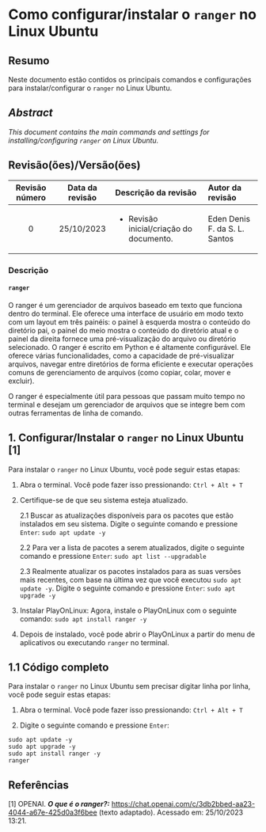 # Como configurar/instalar o `ranger` no Linux Ubuntu

## Resumo

Neste documento estão contidos os principais comandos e configurações para instalar/configurar o `ranger` no Linux Ubuntu.

## _Abstract_

_This document contains the main commands and settings for installing/configuring `ranger` on Linux Ubuntu._

## Revisão(ões)/Versão(ões)

|Revisão número|Data da revisão|Descrição da revisão|Autor da revisão|
|:-:|:-:|:-|:-|
|0|25/10/2023|<ul><li>Revisão inicial/criação do documento.</li></ul>|Eden Denis F. da S. L. Santos|

### Descrição

#### `ranger`

O ranger é um gerenciador de arquivos baseado em texto que funciona dentro do terminal. Ele oferece uma interface de usuário em modo texto com um layout em três painéis: o painel à esquerda mostra o conteúdo do diretório pai, o painel do meio mostra o conteúdo do diretório atual e o painel da direita fornece uma pré-visualização do arquivo ou diretório selecionado. O ranger é escrito em Python e é altamente configurável. Ele oferece várias funcionalidades, como a capacidade de pré-visualizar arquivos, navegar entre diretórios de forma eficiente e executar operações comuns de gerenciamento de arquivos (como copiar, colar, mover e excluir).

O ranger é especialmente útil para pessoas que passam muito tempo no terminal e desejam um gerenciador de arquivos que se integre bem com outras ferramentas de linha de comando.

## 1. Configurar/Instalar o `ranger` no Linux Ubuntu [1]

Para instalar o `ranger` no Linux Ubuntu, você pode seguir estas etapas:

1. Abra o terminal. Você pode fazer isso pressionando: `Ctrl + Alt + T`

2. Certifique-se de que seu sistema esteja atualizado.

    2.1 Buscar as atualizações disponíveis para os pacotes que estão instalados em seu sistema. Digite o seguinte comando e pressione `Enter`: `sudo apt update -y`

    2.2 Para ver a lista de pacotes a serem atualizados, digite o seguinte comando e pressione `Enter`:  `sudo apt list --upgradable`

    2.3 Realmente atualizar os pacotes instalados para as suas versões mais recentes, com base na última vez que você executou `sudo apt update -y`. Digite o seguinte comando e pressione `Enter`: `sudo apt upgrade -y`

3. Instalar PlayOnLinux: Agora, instale o PlayOnLinux com o seguinte comando: `sudo apt install ranger -y`

4. Depois de instalado, você pode abrir o PlayOnLinux a partir do menu de aplicativos ou executando `ranger` no terminal.

## 1.1 Código completo

Para instalar o `ranger` no Linux Ubuntu sem precisar digitar linha por linha, você pode seguir estas etapas:

1. Abra o terminal. Você pode fazer isso pressionando: `Ctrl + Alt + T`

2. Digite o seguinte comando e pressione `Enter`:

```
sudo apt update -y
sudo apt upgrade -y
sudo apt install ranger -y
ranger
```

## Referências

[1] OPENAI. ***O que é o ranger?:*** https://chat.openai.com/c/3db2bbed-aa23-4044-a67e-425d0a3f6bee (texto adaptado). Acessado em: 25/10/2023 13:21.
